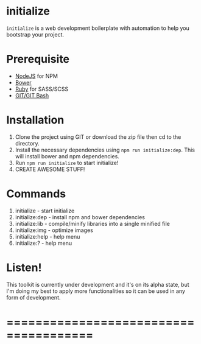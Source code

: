 # initialize

`initialize` is a web development boilerplate with automation to help you bootstrap your project.

# Prerequisite
- [NodeJS](https://nodejs.org/en/) for NPM
- [Bower](https://bower.io/)
- [Ruby](https://www.ruby-lang.org/en/) for SASS/SCSS
- [GIT/GIT Bash](https://git-scm.com/downloads)

# Installation
1. Clone the project using GIT or download the zip file then cd to the directory.
2. Install the necessary dependencies using `npm run initialize:dep`. This will install bower and npm dependencies.
3. Run `npm run initialize` to start initialize!
4. CREATE AWESOME STUFF!

# Commands
1. initialize      - start initialize
2. initialize:dep  - install npm and bower dependencies
3. initialize:lib  - compile/minify libraries into a single minified file
4. initialize:img  - optimize images
5. initialize:help - help menu
6. initialize:?    - help menu

# Listen!
This toolkit is currently under development and it's on its alpha state, but I'm doing my best to apply more functionalities so it can be used in any form of development.

# ======================================